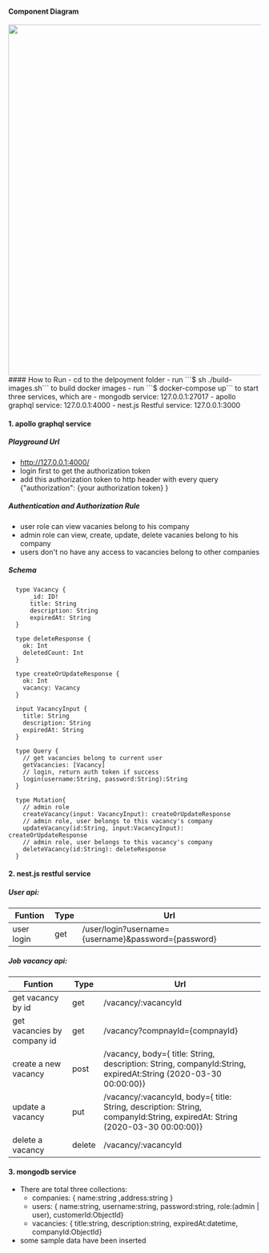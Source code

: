#### Component Diagram
<img src="https://github.com/feifanz/predictiveHireTest/blob/master/components.png" width="700">
#### How to Run
- cd to the delpoyment folder
- run ```$ sh ./build-images.sh``` to build docker images
- run ```$ docker-compose up``` to start three services, which are
	- mongodb service: 127.0.0.1:27017
	- apollo graphql service: 127.0.0.1:4000
	- nest.js Restful service: 127.0.0.1:3000


#### 1. apollo graphql service

##### Playground Url
- http://127.0.0.1:4000/
- login first to get the authorization token
- add this authorization token to http header with every query
  {"authorization": {your authorization token} }

##### Authentication and Authorization Rule
- user role can view vacanies belong to his company
- admin role can view, create, update, delete vacanies belong to his company
- users don't no have any access to vacancies belong to other companies

##### Schema
```
  type Vacancy {
      _id: ID!
      title: String
      description: String
      expiredAt: String
  }

  type deleteResponse {
    ok: Int
    deletedCount: Int
  }

  type createOrUpdateResponse {
    ok: Int
    vacancy: Vacancy
  }

  input VacancyInput {
    title: String
    description: String
    expiredAt: String
  }

  type Query {
    // get vacancies belong to current user
    getVacancies: [Vacancy]
	// login, return auth token if success
    login(username:String, password:String):String
  }

  type Mutation{
    // admin role
    createVacancy(input: VacancyInput): createOrUpdateResponse
	// admin role, user belongs to this vacancy's company
    updateVacancy(id:String, input:VacancyInput):  createOrUpdateResponse
	// admin role, user belongs to this vacancy's company
    deleteVacancy(id:String): deleteResponse
  }
```



#### 2. nest.js restful service
##### User api:
| Funtion | Type | Url|
| ------ | ------ | ------ |
| user login |get|/user/login?username={username}&password={password}
##### Job vacancy api:
| Funtion | Type | Url|
| ------ | ------ | ------ |
| get vacancy by id |get|/vacancy/:vacancyId
|get vacancies by company id|get|/vacancy?compnayId={compnayId}
|create a new vacancy|post|/vacancy,  body={ title: String, description: String, companyId:String, expiredAt:String (2020-03-30 00:00:00)}
|update a vacancy|put|/vacancy/:vacancyId,  body={ title: String, description: String, companyId:String, expiredAt: String (2020-03-30 00:00:00)}
|delete a vacancy|delete|/vacancy/:vacancyId


#### 3. mongodb service
- There are total three collections:
	- companies: { name:string ,address:string }
	- users: { name:string, username:string, password:string, role:(admin | user), customerId:ObjectId}
	- vacancies: { title:string, description:string, expiredAt:datetime, companyId:ObjectId}
- some sample data have been inserted
